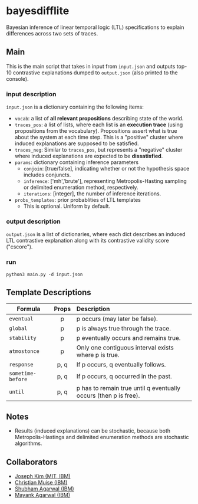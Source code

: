 # bayesdifflite
Bayesian inference of linear temporal logic (LTL) specifications to explain differences across two sets of traces.

## Main
This is the main script that takes in input from `input.json` and outputs top-10 contrastive explanations dumped to `output.json` (also printed to the console). 

### input description
`input.json` is a dictionary containing the following items:

* `vocab`: a list of **all relevant propositions** describing state of the world.
* `traces_pos`: a list of lists, where each list is an **execution trace** (using propositions from the vocabulary). Propositions assert what is true about the system at each time step. This is a "positive" cluster where induced explanations are supposed to be satisfied.
* `traces_neg`: Similar to `traces_pos`, but represents a "negative" cluster where induced explanations are expected to be **dissatisfied**.
* `params`: dictionary containing inference parameters
	* `conjoin`: [true/false], indicating whether or not the hypothesis space includes conjuncts.
	* `inference`: ['mh','brute'], representing Metropolis-Hasting sampling or delimited enumeration method, respectively. 
	* `iterations`: [integer], the number of inference iterations.
* `probs_templates`: prior probablities of LTL templates
    * This is optional. Uniform by default.

### output description
`output.json` is a list of dictionaries, where each dict describes an induced LTL contrastive explanation along with its contrastive validity score ("cscore"). 


### run
```
python3 main.py -d input.json
```

## Template Descriptions

| Formula | Props | Description  |
| ------------- |:-------------:| :---------| 
| `eventual`| p | p occurs (may later be false). |
| `global`| p | p is always true through the trace. |
| `stability` | p | p eventually occurs and remains true. |
| `atmostonce` | p | Only one contiguous interval exists where p is true. |
| `response` | p, q | If p occurs, q eventually follows. |
| `sometime-before` | p, q | If p occurs, q occurred in the past. |
| `until` | p, q | p has to remain true until q eventually occurs (then p is free).  |


## Notes
* Results (induced explanations) can be stochastic, because both Metropolis-Hastings and delimited enumeration methods are stochastic algorithms.


## Collaborators

* [Joseph Kim (MIT, IBM)](joseph_kim@csail.mit.edu)
* [Christian Muise (IBM)](christian.muise@gmail.com)
* [Shubham Agarwal (IBM)](agarwalshubham2007@gmail.com)
* [Mayank Agarwal (IBM)](mayank.agarwal@ibm.com)
